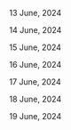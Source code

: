 13 June, 2024

14 June, 2024

15 June, 2024

16 June, 2024

17 June, 2024

18 June, 2024

19 June, 2024